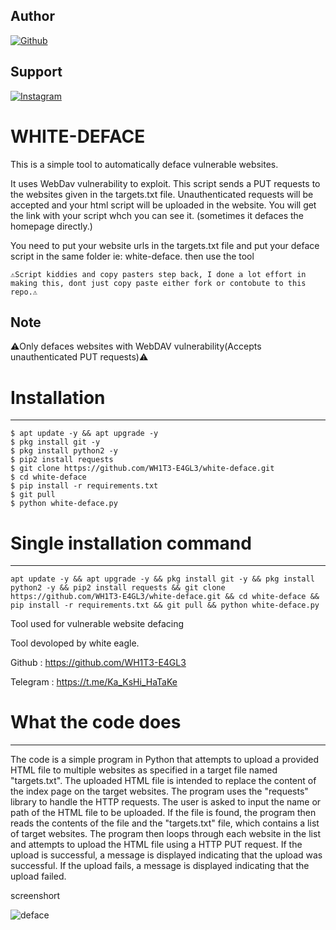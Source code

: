 ## Author
<a href="https://github.com/WH1T3 L'/"><img title="Github" src="https://img.shields.io/badge/WH173-E4GL3-brightgreen?style=for-the-badge&logo=github"></a>
## Support
[![Instagram](https://img.shields.io/badge/TELEGRAM-red?style=for-the-badge&logo=telegram)](https://t.me/Ka_KsHi_HaTaKe)

# WHITE-DEFACE
This is a simple tool to automatically deface vulnerable websites.

It uses WebDav vulnerability to exploit.
This script sends a PUT requests to the websites given in the targets.txt file. Unauthenticated requests will be accepted and your html script will be uploaded in the website. You will get the link with your script whch you can see it. (sometimes it defaces the homepage directly.)

You need to put your website urls in the targets.txt file and put your deface script in the same folder ie: white-deface. then use the tool


    ⚠️Script kiddies and copy pasters step back, I done a lot effort in making this, dont just copy paste either fork or contobute to this repo.⚠️

## Note

⚠️Only defaces websites with WebDAV vulnerability(Accepts unauthenticated PUT requests)⚠️

# Installation
____________________

    $ apt update -y && apt upgrade -y
    $ pkg install git -y
    $ pkg install python2 -y
    $ pip2 install requests
    $ git clone https://github.com/WH1T3-E4GL3/white-deface.git
    $ cd white-deface
    $ pip install -r requirements.txt
    $ git pull
    $ python white-deface.py
   
   
# Single installation command
_______________________________________

    apt update -y && apt upgrade -y && pkg install git -y && pkg install python2 -y && pip2 install requests && git clone https://github.com/WH1T3-E4GL3/white-deface.git && cd white-deface && pip install -r requirements.txt && git pull && python white-deface.py
  
Tool used for vulnerable website defacing

Tool devoloped by white eagle.

Github   : https://github.com/WH1T3-E4GL3

Telegram : https://t.me/Ka_KsHi_HaTaKe


# What the code does
_____________________

The code is a simple program in Python that attempts to upload a provided HTML file to multiple websites as specified in a target file named "targets.txt". The uploaded HTML file is intended to replace the content of the index page on the target websites. The program uses the "requests" library to handle the HTTP requests. The user is asked to input the name or path of the HTML file to be uploaded. If the file is found, the program then reads the contents of the file and the "targets.txt" file, which contains a list of target websites. The program then loops through each website in the list and attempts to upload the HTML file using a HTTP PUT request. If the upload is successful, a message is displayed indicating that the upload was successful. If the upload fails, a message is displayed indicating that the upload failed.


screenshort


![deface](https://user-images.githubusercontent.com/118425907/219857269-d324a3e8-90c5-46be-bef4-9493ad6808df.png)



